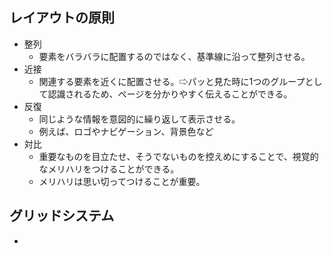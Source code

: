 ## レイアウトの原則
- 整列
    - 要素をバラバラに配置するのではなく、基準線に沿って整列させる。
- 近接
    - 関連する要素を近くに配置させる。⇨パッと見た時に1つのグループとして認識されるため、ページを分かりやすく伝えることができる。
- 反復
    - 同じような情報を意図的に繰り返して表示させる。
    - 例えば、ロゴやナビゲーション、背景色など
- 対比
    - 重要なものを目立たせ、そうでないものを控えめにすることで、視覚的なメリハリをつけることができる。
    - メリハリは思い切ってつけることが重要。

## グリッドシステム
- 

